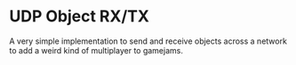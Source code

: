 # UDP Object RX/TX
A very simple implementation to send and receive objects across a network to add a weird kind of multiplayer to gamejams.
